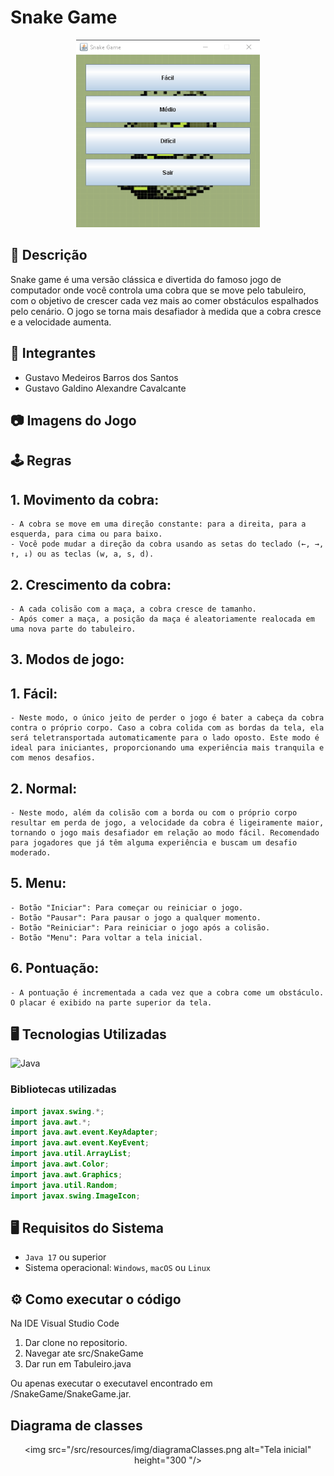 # Snake Game

<div align="center">

<img src="/src/resources/img/telaInicial.png" alt="Tela inicial" height="300
"/>

</div>

## 📝 Descrição

Snake game é uma versão clássica e divertida do famoso jogo de computador onde você controla uma cobra que se move pelo tabuleiro, com o objetivo de crescer cada vez mais ao comer obstáculos espalhados pelo cenário. O jogo se torna mais desafiador à medida que a cobra cresce e a velocidade aumenta.

## 👥 Integrantes

-   Gustavo Medeiros Barros dos Santos
-   Gustavo Galdino Alexandre Cavalcante

## 📷 Imagens do Jogo

## 🕹️ Regras

## 1. Movimento da cobra:

    - A cobra se move em uma direção constante: para a direita, para a esquerda, para cima ou para baixo.
    - Você pode mudar a direção da cobra usando as setas do teclado (←, →, ↑, ↓) ou as teclas (w, a, s, d).

## 2. Crescimento da cobra:

    - A cada colisão com a maça, a cobra cresce de tamanho.
    - Após comer a maça, a posição da maça é aleatoriamente realocada em uma nova parte do tabuleiro.

## 3. Modos de jogo:

## 1. Fácil:

    - Neste modo, o único jeito de perder o jogo é bater a cabeça da cobra contra o próprio corpo. Caso a cobra colida com as bordas da tela, ela será teletransportada automaticamente para o lado oposto. Este modo é ideal para iniciantes, proporcionando uma experiência mais tranquila e com menos desafios.

## 2. Normal:

    - Neste modo, além da colisão com a borda ou com o próprio corpo resultar em perda de jogo, a velocidade da cobra é ligeiramente maior, tornando o jogo mais desafiador em relação ao modo fácil. Recomendado para jogadores que já têm alguma experiência e buscam um desafio moderado.

## 5. Menu:

    - Botão "Iniciar": Para começar ou reiniciar o jogo.
    - Botão "Pausar": Para pausar o jogo a qualquer momento.
    - Botão "Reiniciar": Para reiniciar o jogo após a colisão.
    - Botão "Menu": Para voltar a tela inicial.

## 6. Pontuação:

    - A pontuação é incrementada a cada vez que a cobra come um obstáculo. O placar é exibido na parte superior da tela.

## 🖥️ Tecnologias Utilizadas

![Java](https://img.shields.io/badge/Java-ED8B00?style=for-the-badge&logo=openjdk&logoColor=white)

### Bibliotecas utilizadas

```java
import javax.swing.*;
import java.awt.*;
import java.awt.event.KeyAdapter;
import java.awt.event.KeyEvent;
import java.util.ArrayList;
import java.awt.Color;
import java.awt.Graphics;
import java.util.Random;
import javax.swing.ImageIcon;
```

## 🖥️ Requisitos do Sistema

-   `Java 17` ou superior
-   Sistema operacional: `Windows`, `macOS` ou `Linux`

## ⚙️ Como executar o código

Na IDE Visual Studio Code

1. Dar clone no repositorio.
2. Navegar ate src/SnakeGame
3. Dar run em Tabuleiro.java

Ou apenas executar o executavel encontrado em /SnakeGame/SnakeGame.jar.

## Diagrama de classes

<div align="center">

<img src="/src/resources/img/diagramaClasses.png alt="Tela inicial" height="300
"/>

</div>
